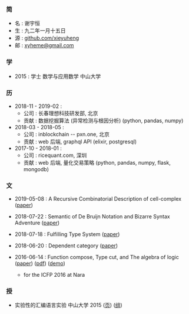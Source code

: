 ### 简

  - 名 : 谢宇恒
  - 生 : 九二年一月十五日
  - 源 : [github.com/xieyuheng](https://github.com/xieyuheng)
  - 邮 : xyheme@gmail.com

### 学

  - 2015 : 学士 数学与应用数学 中山大学

### 历

  - 2018-11 - 2019-02 :
    - 公司 : 长春理想科技研发部, 北京
    - 贡献 : 数据挖掘算法 (异常检测与根因分析) (python, pandas, numpy)
  - 2018-03 - 2018-05 :
    - 公司 : inblockchain -- pxn.one, 北京
    - 贡献 : web 后端, graphql API (elixir, postgresql)
  - 2017-10 - 2018-01 :
    - 公司 : ricequant.com, 深圳
    - 贡献 : web 后端, 量化交易策略 (python, pandas, numpy, flask, mongodb)

### 文

  - 2019-05-08 : A Recursive Combinatorial Description of cell-complex
    ([paper](https://github.com/xieyuheng/cicada/blob/master/docs/a-recursive-combinatorial-description-of-cell-complex.md))
    
  - 2018-07-22 : Semantic of De Bruijn Notation and Bizarre Syntax Adventure
    ([paper](https://xieyuheng.github.io/writing/de-bruijn-notation.html))

  - 2018-07-18 : Fulfilling Type System
    ([paper](https://xieyuheng.github.io/writing/fulfilling-type-system.html))

  - 2018-06-20 : Dependent category
    ([paper](https://xieyuheng.github.io/writing/dependent-category.html))

  - 2016-06-14 : Function compose, Type cut, and The algebra of logic
    ([paper](https://xieyuheng.github.io/writing/function-compose-type-cut.html))
    ([pdf](http://xieyuheng.github.io/paper/function-compose-type-cut.pdf))
    ([demo](https://xieyuheng.github.io/writing/function-compose-type-cut--demo))
    - for the ICFP 2016 at Nara

### 授

  - 实验性的汇编语言实验 中山大学 2015
    ([页](http://the-little-language-designer.github.io/cicada-nymph/course/contents.html))
    ([组](https://github.com/the-little-language-designer))
